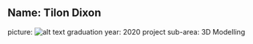 ## Name: Tilon Dixon
picture: ![alt text](https://puu.sh/Cx8qw/4cbb7ef42f.png "Picture") 
graduation year: 2020
project sub-area: 3D Modelling
